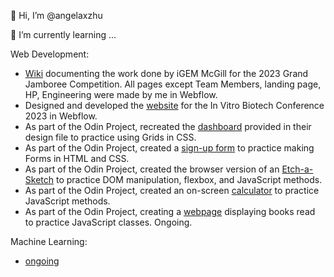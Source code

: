 👋 Hi, I’m @angelaxzhu 

🌱 I’m currently learning ...

Web Development: 
- [Wiki](https://2023.igem.wiki/mcgill/#patient) documenting the work done by iGEM McGill for the 2023 Grand Jamboree Competition. All pages except Team Members, landing page, HP, Engineering were made by me in Webflow.
- Designed and developed the [website](https://in-vitro-conference.webflow.io/) for the In Vitro Biotech Conference 2023 in Webflow. 
- As part of the Odin Project, recreated the [dashboard](https://angiexz.github.io/admin-dashboard/) provided in their design file to practice using Grids in CSS.
- As part of the Odin Project, created a [sign-up form](https://angiexz.github.io/form/) to practice making Forms in HTML and CSS.
- As part of the Odin Project, created the browser version of an [Etch-a-Sketch](https://angiexz.github.io/etch_and_sketch/) to practice DOM manipulation, flexbox, and JavaScript methods. 
- As part of the Odin Project, created an on-screen [calculator](https://angiexz.github.io/calculator/) to practice JavaScript methods.
- As part of the Odin Project, creating a [webpage](https://angiexz.github.io/library/) displaying books read to practice JavaScript classes. Ongoing. 

Machine Learning: 
- [ongoing](https://github.com/angelaxzhu/MAIS202)


<!---
angelaxzhu/angelaxzhu is a ✨ special ✨ repository because its `README.md` (this file) appears on your GitHub profile.
You can click the Preview link to take a look at your changes.
--->
